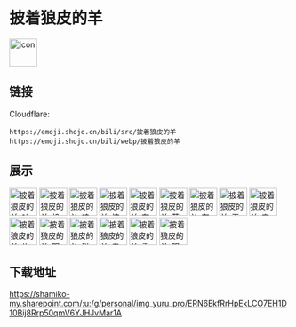 # 披着狼皮的羊
<img src="https://emoji.shojo.cn/bili/src/披着狼皮的羊/icon.png" width="50" height="50" alt="icon">

## 链接
Cloudflare:
```
https://emoji.shojo.cn/bili/src/披着狼皮的羊
https://emoji.shojo.cn/bili/webp/披着狼皮的羊
```
## 展示
<img src="https://emoji.shojo.cn/bili/src/披着狼皮的羊/披着狼皮的羊-吐魂.png" width="50" height="50" alt="披着狼皮的羊-吐魂">
<img src="https://emoji.shojo.cn/bili/src/披着狼皮的羊/披着狼皮的羊-机智.png" width="50" height="50" alt="披着狼皮的羊-机智">
<img src="https://emoji.shojo.cn/bili/src/披着狼皮的羊/披着狼皮的羊-哇哦.png" width="50" height="50" alt="披着狼皮的羊-哇哦">
<img src="https://emoji.shojo.cn/bili/src/披着狼皮的羊/披着狼皮的羊-惊.png" width="50" height="50" alt="披着狼皮的羊-惊">
<img src="https://emoji.shojo.cn/bili/src/披着狼皮的羊/披着狼皮的羊-有趣.png" width="50" height="50" alt="披着狼皮的羊-有趣">
<img src="https://emoji.shojo.cn/bili/src/披着狼皮的羊/披着狼皮的羊-英俊.png" width="50" height="50" alt="披着狼皮的羊-英俊">
<img src="https://emoji.shojo.cn/bili/src/披着狼皮的羊/披着狼皮的羊-有钱.png" width="50" height="50" alt="披着狼皮的羊-有钱">
<img src="https://emoji.shojo.cn/bili/src/披着狼皮的羊/披着狼皮的羊-无语.png" width="50" height="50" alt="披着狼皮的羊-无语">
<img src="https://emoji.shojo.cn/bili/src/披着狼皮的羊/披着狼皮的羊-害羞.png" width="50" height="50" alt="披着狼皮的羊-害羞">
<img src="https://emoji.shojo.cn/bili/src/披着狼皮的羊/披着狼皮的羊-炸毛.png" width="50" height="50" alt="披着狼皮的羊-炸毛">
<img src="https://emoji.shojo.cn/bili/src/披着狼皮的羊/披着狼皮的羊-阳光.png" width="50" height="50" alt="披着狼皮的羊-阳光">
<img src="https://emoji.shojo.cn/bili/src/披着狼皮的羊/披着狼皮的羊-送花.png" width="50" height="50" alt="披着狼皮的羊-送花">
<img src="https://emoji.shojo.cn/bili/src/披着狼皮的羊/披着狼皮的羊-卖萌.png" width="50" height="50" alt="披着狼皮的羊-卖萌">
<img src="https://emoji.shojo.cn/bili/src/披着狼皮的羊/披着狼皮的羊-委屈.png" width="50" height="50" alt="披着狼皮的羊-委屈">
<img src="https://emoji.shojo.cn/bili/src/披着狼皮的羊/披着狼皮的羊-阴险.png" width="50" height="50" alt="披着狼皮的羊-阴险">

## 下载地址

https://shamiko-my.sharepoint.com/:u:/g/personal/img_yuru_pro/ERN6EkfRrHpEkLCO7EH1D10Bij8Rrp50qmV6YJHJvMar1A